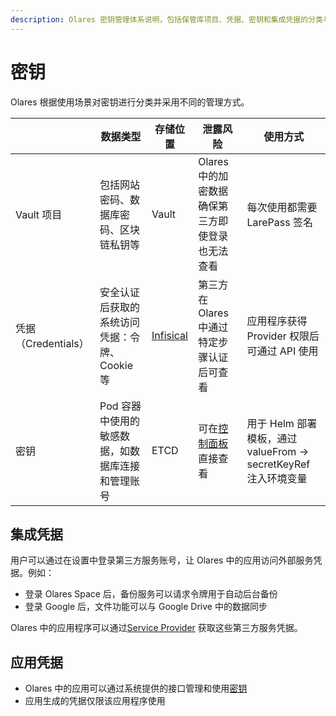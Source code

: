 ```yaml
---
description: Olares 密钥管理体系说明，包括保管库项目、凭据、密钥和集成凭据的分类与安全机制，以及敏感数据的存储策略。
---
```

# 密钥

Olares 根据使用场景对密钥进行分类并采用不同的管理方式。

|                 | 数据类型                       | 存储位置                                | 泄露风险                                                | 使用方式                                             |
|-----------------|----------------------------|-------------------------------------|-----------------------------------------------------|--------------------------------------------------|
| Vault 项目        | 包括网站密码、数据库密码、区块链私钥等        | Vault                               | Olares 中的加密数据确保第三方即使登录也无法查看                         | 每次使用都需要 LarePass 签名                              |
| 凭据（Credentials） | 安全认证后获取的系统访问凭据：令牌、Cookie 等 | [Infisical](https://infisical.com/) | 第三方在 Olares 中通过特定步骤认证后可查看                           | 应用程序获得 Provider 权限后可通过 API 使用                    |
| 密钥              | Pod 容器中使用的敏感数据，如数据库连接和管理账号 | ETCD                                | 可在[控制面板](../tasks/navigate-control-hub.md#保密字典)直接查看 | 用于 Helm 部署模板，通过 valueFrom -> secretKeyRef 注入环境变量 |

## 集成凭据

用户可以通过在设置中登录第三方服务账号，让 Olares 中的应用访问外部服务凭据。例如：

- 登录 Olares Space 后，备份服务可以请求令牌用于自动后台备份
- 登录 Google 后，文件功能可以与 Google Drive 中的数据同步

Olares 中的应用程序可以通过[Service Provider](../../developer/develop/advanced/provider.md) 获取这些第三方服务凭据。

## 应用凭据

- Olares 中的应用可以通过系统提供的接口管理和使用[密钥](../../developer/develop/advanced/secret.md)
- 应用生成的凭据仅限该应用程序使用
